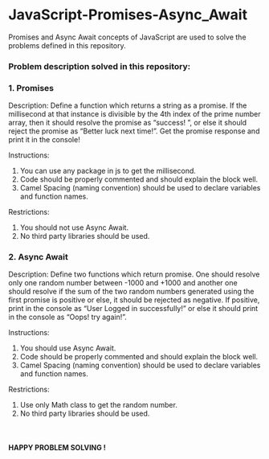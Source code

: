# JavaScript-Promises-Async_Await
<p> Promises and Async Await concepts of JavaScript are used to solve the problems defined in this repository. </p>

<h3> Problem description solved in this repository: </h3> 
<h3> 1. Promises </h4>
Description:
Define a function which returns a string as a promise. If the
millisecond at that instance is divisible by the 4th index of the prime
number array, then it should resolve the promise as “​success! ”, or
else it should reject the promise as “Better luck next time!”. Get the
promise response and print it in the console!

Instructions:
1. You can use any package in js to get the millisecond.
2. Code should be properly commented and should explain the
block well.
3. Camel Spacing (naming convention) should be used to declare
variables and function names.

Restrictions:
1. You should not use Async Await.
2. No third party libraries should be used.

<h3> 2. Async Await </h4>
Description:
Define two functions which return promise. One should resolve
only one random number between -1000 and +1000 and another one
should resolve if the sum of the two random numbers generated
using the first promise is positive or else, it should be rejected as
negative. If positive, print in the console as “​User Logged in
successfully!” or else it should print in the console as “Oops! try
again!​”.

Instructions:
1. You should use Async Await.
2. Code should be properly commented and should explain the
block well.
3. Camel Spacing (naming convention) should be used to declare
variables and function names.

Restrictions:
1. Use only Math class to get the random number.
2. No third party libraries should be used. 
</br>
<h4> HAPPY PROBLEM SOLVING ! </h4>

